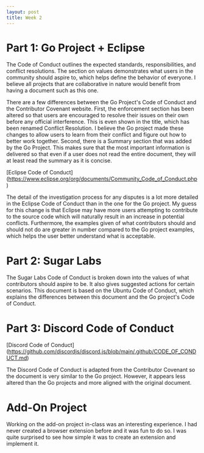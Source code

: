 ```yaml
---
layout: post
title: Week 2
---
```



# Part 1: Go Project + Eclipse

The Code of Conduct outlines the expected standards, responsibilities, and conflict resolutions. The section on values demonstrates what users in the community should aspire to, which helps define the behavior of everyone. I believe all projects that are collaborative in nature would benefit from having a document such as this one.

There are a few differences between the Go Project's Code of Conduct and the Contributor Covenant website. First, the enforcement section has been altered so that users are encouraged to resolve their issues on their own before any official interference. This is even shown in the title, which has been renamed Conflict Resolution. I believe the Go project made these changes to allow users to learn from their conflict and figure out how to better work together. Second, there is a Summary section that was added by the Go Project. This makes sure that the most important information is delivered so that even if a user does not read the entire document, they will at least read the summary as it is concise.

[Eclipse Code of Conduct] (https://www.eclipse.org/org/documents/Community_Code_of_Conduct.php)

The detail of the investigation process for any disputes is a lot more detailed in the Eclipse Code of Conduct than in the one for the Go project. My guess for this change is that Eclipse may have more users attempting to contribute to the source code which will naturally result in an increase in potential conflicts. Furthermore, the examples given of what contributors should and should not do are greater in number compared to the Go project examples, which helps the user better understand what is acceptable.

# Part 2: Sugar Labs

The Sugar Labs Code of Conduct is broken down into the values of what contributors should aspire to be. It also gives suggested actions for certain scenarios. This document is based on the Ubuntu Code of Conduct, which explains the differences between this document and the Go project's Code of Conduct.

# Part 3: Discord Code of Conduct

[Discord Code of Conduct] (https://github.com/discordjs/discord.js/blob/main/.github/CODE_OF_CONDUCT.md)

The Discord Code of Conduct is adapted from the Contributor Covenant so the document is very similar to the Go project. However, it appears less altered than the Go projects and more aligned with the original document.

# Add-On Project

Working on the add-on project in-class was an interesting experience. I had never created a browser extension before and it was fun to do so. I was quite surprised to see how simple it was to create an extension and implement it.